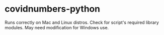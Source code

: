 # covidnumbers-python
Runs correctly on Mac and Linux distros.
Check for script's required library modules.
May need modification for Windows use.
